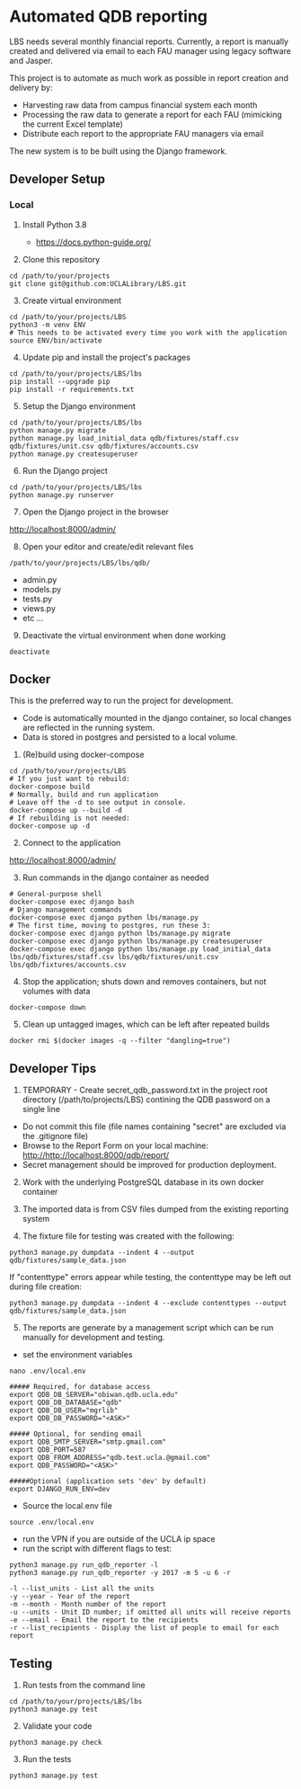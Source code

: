 # Automated QDB reporting

LBS needs several monthly financial reports. Currently, a report is manually created and delivered via email to each FAU manager using legacy software and Jasper.

This project is to automate as much work as possible in report creation and delivery by:

 - Harvesting raw data from campus financial system each month
 - Processing the raw data to generate a report for each FAU (mimicking the current Excel template)
 - Distribute each report to the appropriate FAU managers via email

The new system is to be built using the Django framework.

## Developer Setup

### Local

1. Install Python 3.8
	- https://docs.python-guide.org/

2. Clone this repository
```
cd /path/to/your/projects
git clone git@github.com:UCLALibrary/LBS.git
```

3. Create virtual environment
```
cd /path/to/your/projects/LBS
python3 -m venv ENV
# This needs to be activated every time you work with the application
source ENV/bin/activate
```

4. Update pip and install the project's packages
```
cd /path/to/your/projects/LBS/lbs
pip install --upgrade pip
pip install -r requirements.txt
```

5. Setup the Django environment
```
cd /path/to/your/projects/LBS/lbs
python manage.py migrate
python manage.py load_initial_data qdb/fixtures/staff.csv qdb/fixtures/unit.csv qdb/fixtures/accounts.csv
python manage.py createsuperuser
```

6. Run the Django project
```
cd /path/to/your/projects/LBS/lbs
python manage.py runserver
```

7. Open the Django project in the browser

[http://localhost:8000/admin/](http://localhost:8000/admin/)

8. Open your editor and create/edit relevant files
```
/path/to/your/projects/LBS/lbs/qdb/
```

- admin.py
- models.py
- tests.py
- views.py
- etc ...

9. Deactivate the virtual environment when done working
```
deactivate
```

## Docker

This is the preferred way to run the project for development.
* Code is automatically mounted in the django container, so local changes are reflected in the running system.
* Data is stored in postgres and persisted to a local volume.

1. (Re)build using docker-compose
```
cd /path/to/your/projects/LBS
# If you just want to rebuild:
docker-compose build
# Normally, build and run application
# Leave off the -d to see output in console.
docker-compose up --build -d
# If rebuilding is not needed:
docker-compose up -d
``` 

2. Connect to the application

[http://localhost:8000/admin/](http://localhost:8000/admin/)

3. Run commands in the django container as needed
```
# General-purpose shell
docker-compose exec django bash
# Django management commands
docker-compose exec django python lbs/manage.py
# The first time, moving to postgres, run these 3:
docker-compose exec django python lbs/manage.py migrate
docker-compose exec django python lbs/manage.py createsuperuser
docker-compose exec django python lbs/manage.py load_initial_data lbs/qdb/fixtures/staff.csv lbs/qdb/fixtures/unit.csv lbs/qdb/fixtures/accounts.csv
```

4. Stop the application; shuts down and removes containers, but not volumes with data
```
docker-compose down
```

5. Clean up untagged images, which can be left after repeated builds
```
docker rmi $(docker images -q --filter "dangling=true")
```

## Developer Tips

1. TEMPORARY - Create secret_qdb_password.txt in the project root directory (/path/to/projects/LBS) contining the QDB password on a single line
  - Do not commit this file (file names containing "secret" are excluded via the .gitignore file)
  - Browse to the Report Form on your local machine:
[http://http://localhost:8000/qdb/report/](http://http://localhost:8000/qdb/report/)
  - Secret management should be improved for production deployment.

2. Work with the underlying PostgreSQL database in its own docker container

3. The imported data is from CSV files dumped from the existing reporting system

4. The fixture file for testing was created with the following:
```
python3 manage.py dumpdata --indent 4 --output qdb/fixtures/sample_data.json
```

If "contenttype" errors appear while testing, the contenttype may be left out during file creation:
```
python3 manage.py dumpdata --indent 4 --exclude contenttypes --output qdb/fixtures/sample_data.json
```

5. The reports are generate by a management script which can be run manually for development and testing.
  - set the environment variables

```nano .env/local.env```

```
##### Required, for database access
export QDB_DB_SERVER="obiwan.qdb.ucla.edu"
export QDB_DB_DATABASE="qdb"
export QDB_DB_USER="mgrlib"
export QDB_DB_PASSWORD="<ASK>"

##### Optional, for sending email
export QDB_SMTP_SERVER="smtp.gmail.com"
export QDB_PORT=587
export QDB_FROM_ADDRESS="qdb.test.ucla.@gmail.com"
export QDB_PASSWORD="<ASK>"

#####Optional (application sets 'dev' by default)
export DJANGO_RUN_ENV=dev
```

  - Source the local.env file

```source .env/local.env```

  - run the VPN if you are outside of the UCLA ip space
  - run the script with different flags to test:
 
```
python3 manage.py run_qdb_reporter -l
python3 manage.py run_qdb_reporter -y 2017 -m 5 -u 6 -r
```

```
-l --list_units - List all the units
-y --year - Year of the report
-m --month - Month number of the report
-u --units - Unit ID number; if omitted all units will receive reports
-e --email - Email the report to the recipients
-r --list_recipients - Display the list of people to email for each report
```

## Testing
1. Run tests from the command line
```
cd /path/to/your/projects/LBS/lbs
python3 manage.py test
```

2. Validate your code
```
python3 manage.py check
```

3. Run the tests
```
python3 manage.py test
```
